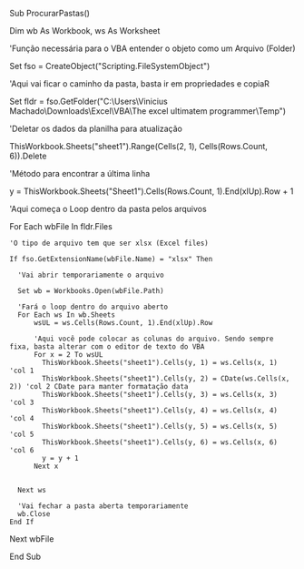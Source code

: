 Sub ProcurarPastas()

Dim wb As Workbook, ws As Worksheet

'Função necessária para o VBA entender o objeto como um Arquivo (Folder)

Set fso = CreateObject("Scripting.FileSystemObject")

'Aqui vai ficar o caminho da pasta, basta ir em propriedades e copiaR

Set fldr = fso.GetFolder("C:\Users\Vinicius Machado\Downloads\Excel\VBA\The excel ultimatem programmer\Temp\")

'Deletar os dados da planilha para atualização

ThisWorkbook.Sheets("sheet1").Range(Cells(2, 1), Cells(Rows.Count, 6)).Delete

'Método para encontrar a última linha

y = ThisWorkbook.Sheets("Sheet1").Cells(Rows.Count, 1).End(xlUp).Row + 1

'Aqui começa o Loop dentro da pasta pelos arquivos

For Each wbFile In fldr.Files
    
    'O tipo de arquivo tem que ser xlsx (Excel files)
    
    If fso.GetExtensionName(wbFile.Name) = "xlsx" Then
      
      'Vai abrir temporariamente o arquivo
      
      Set wb = Workbooks.Open(wbFile.Path)
      
      'Fará o loop dentro do arquivo aberto
      For Each ws In wb.Sheets
          wsUL = ws.Cells(Rows.Count, 1).End(xlUp).Row
          
          'Aqui você pode colocar as colunas do arquivo. Sendo sempre fixa, basta alterar com o editor de texto do VBA
          For x = 2 To wsUL
            ThisWorkbook.Sheets("sheet1").Cells(y, 1) = ws.Cells(x, 1) 'col 1
            ThisWorkbook.Sheets("sheet1").Cells(y, 2) = CDate(ws.Cells(x, 2)) 'col 2 CDate para manter formatação data
            ThisWorkbook.Sheets("sheet1").Cells(y, 3) = ws.Cells(x, 3) 'col 3
            ThisWorkbook.Sheets("sheet1").Cells(y, 4) = ws.Cells(x, 4) 'col 4
            ThisWorkbook.Sheets("sheet1").Cells(y, 5) = ws.Cells(x, 5) 'col 5
            ThisWorkbook.Sheets("sheet1").Cells(y, 6) = ws.Cells(x, 6) 'col 6
            y = y + 1
          Next x
          
          
      Next ws
      
      'Vai fechar a pasta aberta temporariamente
      wb.Close
    End If

Next wbFile

End Sub
